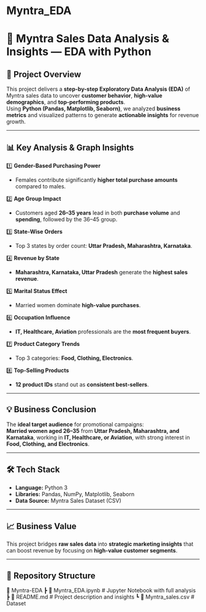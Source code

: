 # Myntra_EDA

# 🛒 Myntra Sales Data Analysis & Insights — EDA with Python

## 📌 Project Overview
This project delivers a **step-by-step Exploratory Data Analysis (EDA)** of Myntra sales data to uncover **customer behavior**, **high-value demographics**, and **top-performing products**.  
Using **Python (Pandas, Matplotlib, Seaborn)**, we analyzed **business metrics** and visualized patterns to generate **actionable insights** for revenue growth.

---

## 📊 Key Analysis & Graph Insights

1️⃣ **Gender-Based Purchasing Power**  
   - Females contribute significantly **higher total purchase amounts** compared to males.

2️⃣ **Age Group Impact**  
   - Customers aged **26–35 years** lead in both **purchase volume** and **spending**, followed by the 36–45 group.

3️⃣ **State-Wise Orders**  
   - Top 3 states by order count: **Uttar Pradesh, Maharashtra, Karnataka**.

4️⃣ **Revenue by State**  
   - **Maharashtra, Karnataka, Uttar Pradesh** generate the **highest sales revenue**.

5️⃣ **Marital Status Effect**  
   - Married women dominate **high-value purchases**.

6️⃣ **Occupation Influence**  
   - **IT, Healthcare, Aviation** professionals are the **most frequent buyers**.

7️⃣ **Product Category Trends**  
   - Top 3 categories: **Food, Clothing, Electronics**.

8️⃣ **Top-Selling Products**  
   - **12 product IDs** stand out as **consistent best-sellers**.

---

## 💡 Business Conclusion
The **ideal target audience** for promotional campaigns:  
**Married women aged 26–35** from **Uttar Pradesh, Maharashtra, and Karnataka**, working in **IT, Healthcare, or Aviation**, with strong interest in **Food, Clothing, and Electronics**.

---

## 🛠 Tech Stack
- **Language:** Python 3
- **Libraries:** Pandas, NumPy, Matplotlib, Seaborn
- **Data Source:** Myntra Sales Dataset (CSV)

---

## 📈 Business Value
This project bridges **raw sales data** into **strategic marketing insights** that can boost revenue by focusing on **high-value customer segments**.

---

## 📂 Repository Structure

📁 Myntra-EDA
┣ 📜 Myntra_EDA.ipynb # Jupyter Notebook with full analysis
┣ 📜 README.md # Project description and insights
┗ 📜 Myntra_sales.csv # Dataset
